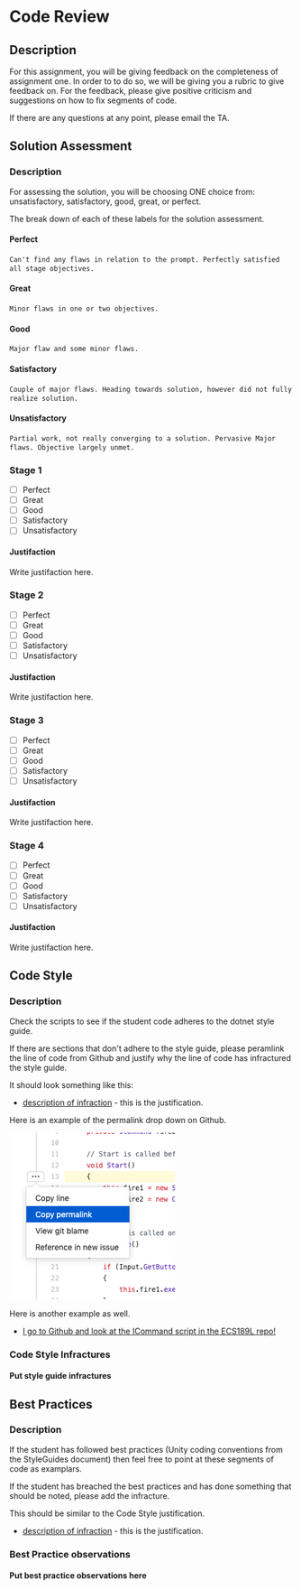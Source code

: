 # Code Review #
## Description ##

For this assignment, you will be giving feedback on the completeness of assignment one. In order to to do so, we will be giving you a rubric to give feedback on. For the feedback, please give positive criticism and suggestions on how to fix segments of code.

If there are any questions at any point, please email the TA.   

## Solution Assessment ##

### Description ###

For assessing the solution, you will be choosing ONE choice from: unsatisfactory, satisfactory, good, great, or perfect.

The break down of each of these labels for the solution assessment.

#### Perfect #### 
    Can't find any flaws in relation to the prompt. Perfectly satisfied all stage objectives.

#### Great ####
    Minor flaws in one or two objectives. 

#### Good #####
    Major flaw and some minor flaws.

#### Satisfactory ####
    Couple of major flaws. Heading towards solution, however did not fully realize solution.

#### Unsatisfactory ####
    Partial work, not really converging to a solution. Pervasive Major flaws. Objective largely unmet.


### Stage 1 ###

- [ ] Perfect
- [ ] Great
- [ ] Good
- [ ] Satisfactory
- [ ] Unsatisfactory

#### Justifaction ##### 
Write justifaction here.

### Stage 2 ###

- [ ] Perfect
- [ ] Great
- [ ] Good
- [ ] Satisfactory
- [ ] Unsatisfactory

#### Justifaction ##### 
Write justifaction here.

### Stage 3 ###

- [ ] Perfect
- [ ] Great
- [ ] Good
- [ ] Satisfactory
- [ ] Unsatisfactory

#### Justifaction ##### 
Write justifaction here.

### Stage 4 ###

- [ ] Perfect
- [ ] Great
- [ ] Good
- [ ] Satisfactory
- [ ] Unsatisfactory

#### Justifaction ##### 
Write justifaction here.

## Code Style ##

### Description ###
Check the scripts to see if the student code adheres to the dotnet style guide.

If there are sections that don't adhere to the style guide, please peramlink the line of code from Github and justify why the line of code has infractured the style guide.

It should look something like this:

* [description of infraction](https://github.com/dr-jam/ECS189L) - this is the justification.

Here is an example of the permalink drop down on Github.

![Permalink option](./images/permalink_example.png)

Here is another example as well.

* [I go to Github and look at the ICommand script in the ECS189L repo!](https://github.com/dr-jam/ECS189L/blob/1618376092e85ffd63d3af9d9dcc1f2078df2170/Projects/CommandPatternExample/Assets/Scripts/ICommand.cs#L5)

### Code Style Infractures ###

#### Put style guide infractures ####

## Best Practices ##

### Description ###

If the student has followed best practices (Unity coding conventions from the StyleGuides document) then feel free to point at these segments of code as examplars. 

If the student has breached the best practices and has done something that should be noted, please add the infracture.


This should be similar to the Code Style justification.

* [description of infraction](https://github.com/dr-jam/ECS189L) - this is the justification.

### Best Practice observations ###

#### Put best practice observations here ####
